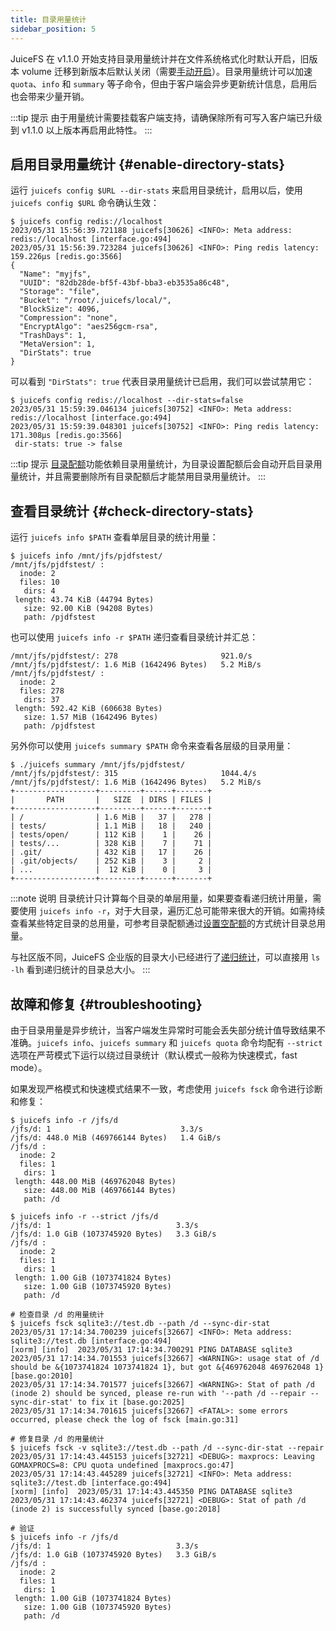 ```yaml
---
title: 目录用量统计
sidebar_position: 5
---
```


JuiceFS 在 v1.1.0 开始支持目录用量统计并在文件系统格式化时默认开启，旧版本 volume 迁移到新版本后默认关闭（需要[手动开启](#enable-directory-stats)）。目录用量统计可以加速 `quota`、`info` 和 `summary` 等子命令，但由于客户端会异步更新统计信息，启用后也会带来少量开销。

:::tip 提示
由于用量统计需要挂载客户端支持，请确保除所有可写入客户端已升级到 v1.1.0 以上版本再启用此特性。
:::

## 启用目录用量统计 {#enable-directory-stats}

运行 `juicefs config $URL --dir-stats` 来启用目录统计，启用以后，使用 `juicefs config $URL` 命令确认生效：

```shell
$ juicefs config redis://localhost
2023/05/31 15:56:39.721188 juicefs[30626] <INFO>: Meta address: redis://localhost [interface.go:494]
2023/05/31 15:56:39.723284 juicefs[30626] <INFO>: Ping redis latency: 159.226µs [redis.go:3566]
{
  "Name": "myjfs",
  "UUID": "82db28de-bf5f-43bf-bba3-eb3535a86c48",
  "Storage": "file",
  "Bucket": "/root/.juicefs/local/",
  "BlockSize": 4096,
  "Compression": "none",
  "EncryptAlgo": "aes256gcm-rsa",
  "TrashDays": 1,
  "MetaVersion": 1,
  "DirStats": true
}
```

可以看到 `"DirStats": true` 代表目录用量统计已启用，我们可以尝试禁用它：

```shell
$ juicefs config redis://localhost --dir-stats=false
2023/05/31 15:59:39.046134 juicefs[30752] <INFO>: Meta address: redis://localhost [interface.go:494]
2023/05/31 15:59:39.048301 juicefs[30752] <INFO>: Ping redis latency: 171.308µs [redis.go:3566]
 dir-stats: true -> false
```

:::tip 提示
[目录配额](./quota.md#directory-quota)功能依赖目录用量统计，为目录设置配额后会自动开启目录用量统计，并且需要删除所有目录配额后才能禁用目录用量统计。
:::

## 查看目录统计 {#check-directory-stats}

运行 `juicefs info $PATH` 查看单层目录的统计用量：

```shell
$ juicefs info /mnt/jfs/pjdfstest/
/mnt/jfs/pjdfstest/ :
  inode: 2
  files: 10
   dirs: 4
 length: 43.74 KiB (44794 Bytes)
   size: 92.00 KiB (94208 Bytes)
   path: /pjdfstest
```

也可以使用 `juicefs info -r $PATH` 递归查看目录统计并汇总：

```shell
/mnt/jfs/pjdfstest/: 278                       921.0/s
/mnt/jfs/pjdfstest/: 1.6 MiB (1642496 Bytes)   5.2 MiB/s
/mnt/jfs/pjdfstest/ :
  inode: 2
  files: 278
   dirs: 37
 length: 592.42 KiB (606638 Bytes)
   size: 1.57 MiB (1642496 Bytes)
   path: /pjdfstest
```

另外你可以使用 `juicefs summary $PATH` 命令来查看各层级的目录用量：

```shell
$ ./juicefs summary /mnt/jfs/pjdfstest/
/mnt/jfs/pjdfstest/: 315                       1044.4/s
/mnt/jfs/pjdfstest/: 1.6 MiB (1642496 Bytes)   5.2 MiB/s
+------------------+---------+------+-------+
|       PATH       |   SIZE  | DIRS | FILES |
+------------------+---------+------+-------+
| /                | 1.6 MiB |   37 |   278 |
| tests/           | 1.1 MiB |   18 |   240 |
| tests/open/      | 112 KiB |    1 |    26 |
| tests/...        | 328 KiB |    7 |    71 |
| .git/            | 432 KiB |   17 |    26 |
| .git/objects/    | 252 KiB |    3 |     2 |
| ...              |  12 KiB |    0 |     3 |
+------------------+---------+------+-------+
```

:::note 说明
目录统计只计算每个目录的单层用量，如果要查看递归统计用量，需要使用 `juicefs info -r`，对于大目录，遍历汇总可能带来很大的开销。如需持续查看某些特定目录的总用量，可参考目录配额通过[设置空配额](./quota.md#limit-capacity-and-inodes-of-directory)的方式统计目录总用量。

与社区版不同，JuiceFS 企业版的目录大小已经进行了[递归统计](/docs/zh/cloud/guide/view_storage_usage)，可以直接用 `ls -lh` 看到递归统计的目录总大小。
:::

## 故障和修复 {#troubleshooting}

由于目录用量是异步统计，当客户端发生异常时可能会丢失部分统计值导致结果不准确。`juicefs info`、`juicefs summary` 和 `juicefs quota` 命令均配有 `--strict` 选项在严苛模式下运行以绕过目录统计（默认模式一般称为快速模式，fast mode）。

如果发现严格模式和快速模式结果不一致，考虑使用 `juicefs fsck` 命令进行诊断和修复：

```shell
$ juicefs info -r /jfs/d
/jfs/d: 1                             3.3/s
/jfs/d: 448.0 MiB (469766144 Bytes)   1.4 GiB/s
/jfs/d :
  inode: 2
  files: 1
   dirs: 1
 length: 448.00 MiB (469762048 Bytes)
   size: 448.00 MiB (469766144 Bytes)
   path: /d

$ juicefs info -r --strict /jfs/d
/jfs/d: 1                            3.3/s
/jfs/d: 1.0 GiB (1073745920 Bytes)   3.3 GiB/s
/jfs/d :
  inode: 2
  files: 1
   dirs: 1
 length: 1.00 GiB (1073741824 Bytes)
   size: 1.00 GiB (1073745920 Bytes)
   path: /d

# 检查目录 /d 的用量统计
$ juicefs fsck sqlite3://test.db --path /d --sync-dir-stat
2023/05/31 17:14:34.700239 juicefs[32667] <INFO>: Meta address: sqlite3://test.db [interface.go:494]
[xorm] [info]  2023/05/31 17:14:34.700291 PING DATABASE sqlite3
2023/05/31 17:14:34.701553 juicefs[32667] <WARNING>: usage stat of /d should be &{1073741824 1073741824 1}, but got &{469762048 469762048 1} [base.go:2010]
2023/05/31 17:14:34.701577 juicefs[32667] <WARNING>: Stat of path /d (inode 2) should be synced, please re-run with '--path /d --repair --sync-dir-stat' to fix it [base.go:2025]
2023/05/31 17:14:34.701615 juicefs[32667] <FATAL>: some errors occurred, please check the log of fsck [main.go:31]

# 修复目录 /d 的用量统计
$ juicefs fsck -v sqlite3://test.db --path /d --sync-dir-stat --repair
2023/05/31 17:14:43.445153 juicefs[32721] <DEBUG>: maxprocs: Leaving GOMAXPROCS=8: CPU quota undefined [maxprocs.go:47]
2023/05/31 17:14:43.445289 juicefs[32721] <INFO>: Meta address: sqlite3://test.db [interface.go:494]
[xorm] [info]  2023/05/31 17:14:43.445350 PING DATABASE sqlite3
2023/05/31 17:14:43.462374 juicefs[32721] <DEBUG>: Stat of path /d (inode 2) is successfully synced [base.go:2018]

# 验证
$ juicefs info -r /jfs/d
/jfs/d: 1                            3.3/s
/jfs/d: 1.0 GiB (1073745920 Bytes)   3.3 GiB/s
/jfs/d :
  inode: 2
  files: 1
   dirs: 1
 length: 1.00 GiB (1073741824 Bytes)
   size: 1.00 GiB (1073745920 Bytes)
   path: /d
```
